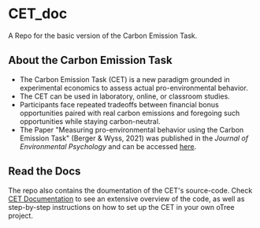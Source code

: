 # CET_doc
A Repo for the basic version of the Carbon Emission Task. 

## About the Carbon Emission Task
- The Carbon Emission Task (CET) is a new paradigm grounded in experimental economics to assess actual pro-environmental behavior.
- The CET can be used in laboratory, online, or classroom studies.
- Participants face repeated tradeoffs between financial bonus opportunities paired with real carbon emissions and foregoing such opportunities while staying carbon-neutral.
- The Paper "Measuring pro-environmental behavior using the Carbon Emission Task" (Berger & Wyss, 2021) was published in the *Journal of Environmental Psychology*
  and can be accessed [here](https://www.sciencedirect.com/science/article/pii/S0272494421000669).
  
## Read the Docs
The repo also contains the doumentation of the CET's source-code. Check [CET Documentation](https://cet-doc.readthedocs.io/en/latest/) to see an
extensive overview of the code, as well as step-by-step instructions on how to set up the CET in your own oTree project.

